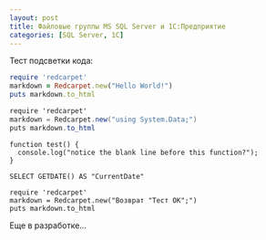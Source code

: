 ```yaml
---
layout: post
title: Файловые группы MS SQL Server и 1С:Предприятие
categories: [SQL Server, 1C]
---
```


Тест подсветки кода:

```ruby
require 'redcarpet'
markdown = Redcarpet.new("Hello World!")
puts markdown.to_html
```

```C#
require 'redcarpet'
markdown = Redcarpet.new("using System.Data;")
puts markdown.to_html
```

```
function test() {
  console.log("notice the blank line before this function?");
}
```

```
SELECT GETDATE() AS "CurrentDate"
```

```1C Enterprise
require 'redcarpet'
markdown = Redcarpet.new("Возврат "Тест ОК";")
puts markdown.to_html
```

Еще в разработке...
